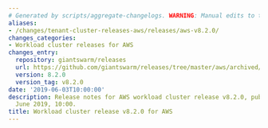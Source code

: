 ```yaml
---
# Generated by scripts/aggregate-changelogs. WARNING: Manual edits to this files will be overwritten.
aliases:
- /changes/tenant-cluster-releases-aws/releases/aws-v8.2.0/
changes_categories:
- Workload cluster releases for AWS
changes_entry:
  repository: giantswarm/releases
  url: https://github.com/giantswarm/releases/tree/master/aws/archived/v8.2.0
  version: 8.2.0
  version_tag: v8.2.0
date: '2019-06-03T10:00:00'
description: Release notes for AWS workload cluster release v8.2.0, published on 03
  June 2019, 10:00.
title: Workload cluster release v8.2.0 for AWS
---
```



